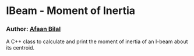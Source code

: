 IBeam - Moment of Inertia
=========================

### Author: [Afaan Bilal](https://afaan.ml)

A C++ class to calculate and print the moment of inertia of an I-beam about its centroid.

